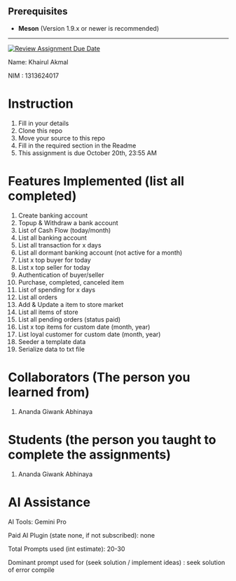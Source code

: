 ## Prerequisites

* **Meson** (Version 1.9.x or newer is recommended)
---

[![Review Assignment Due Date](https://classroom.github.com/assets/deadline-readme-button-22041afd0340ce965d47ae6ef1cefeee28c7c493a6346c4f15d667ab976d596c.svg)](https://classroom.github.com/a/uAfN8jpt)

Name: Khairul Akmal

NIM : 1313624017

# Instruction
1. Fill in your details
2. Clone this repo
3. Move your source to this repo
4. Fill in the required section in the Readme
5. This assignment is due October 20th, 23:55 AM

# Features Implemented (list all completed)
1. Create banking account
2. Topup & Withdraw a bank account
3. List of Cash Flow (today/month)
4. List all banking account
5. List all transaction for x days
6. List all dormant banking account (not active for a month)
7. List x top buyer for today
8. List x top seller for today 
9. Authentication of buyer/seller
10. Purchase, completed, canceled item
11. List of spending for x days
12. List all orders
13. Add & Update a item to store market
13. List all items of store
14. List all pending orders (status paid)
15. List x top items for custom date (month, year)
16. List loyal customer for custom date (month, year)
17. Seeder a template data
18. Serialize data to txt file

# Collaborators (The person you learned from)
1. Ananda Giwank Abhinaya

# Students (the person you taught to complete the assignments)
1. Ananda Giwank Abhinaya

# AI Assistance
AI Tools: Gemini Pro

Paid AI Plugin (state none, if not subscribed): none

Total Prompts used (int estimate): 20-30

Dominant prompt used for (seek solution / implement ideas) : seek solution of error compile